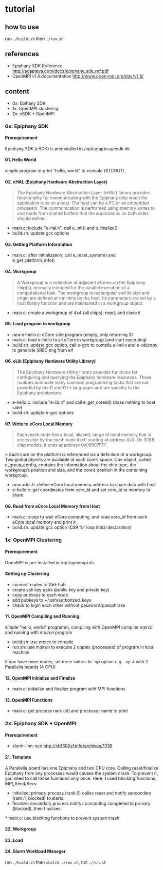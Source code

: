 # tutorial

## how to use
run `./build.sh` then `./run.sh`

## references
* Epiphany SDK Reference <http://adapteva.com/docs/epiphany_sdk_ref.pdf>
* OpenMPI v1.8 documentation <http://www.open-mpi.org/doc/v1.8/>

## content
* 0x: Epihany SDK
* 1x: OpenMPI clustering
* 2x: eSDK + OpenMPI

### 0x: Epiphany SDK
#### Prerequirement
Epiphany SDK (eSDK) is preinstalled in /opt/adapteva/esdk dir.

#### 01. Hello World
simple program to print "hello, world" to console (STDOUT).

#### 02. eHAL (Epiphany Hardware Abstraction Layer)
> The Epiphany Hardware Abstraction Layer (eHAL) library provides functionality for communicating with the Epiphany chip when the application runs on a host. The host can be a PC or an embedded processor. The communication is performed using memory writes to and reads from shared buffers that the applications on both sides should define.

* main.c: include "e-hal.h", call e_init() and e_finalize()
* build.sh: update gcc options

#### 03. Getting Platform Information

* main.c: after initialization, call e_reset_system() and e_get_platform_info()

#### 04. Workgroup
> A Workgroup is a collection of adjacent eCores on the Epiphany chip(s), normally intended for the parallel execution of a computational task. The workgroup is rectangular and its size and origin are defined at run-time by the host. Its parameters are set by a host library function and are maintained in a workgroup object.

* main.c: create a workgroup of 4x4 (all chips), reset, and close it

#### 05. Load program to workgroup

* *new* e-hello.c: eCore side program (empty, only returning 0)
* main.c: load e-hello to all eCore in workgroup (and start executing)
* build.sh: update gcc option, call e-gcc to compile e-hello and e-objcopy to generate SREC img from elf

#### 06. eLib (Epiphany Hardware Utility Library)
> The Epiphany Hardware Utility library provides functions for configuring and querying the Epiphany hardware resources. These routines automate many common programming tasks that are not provided by the C and C++ languages and are specific to the Epiphany architecture.

* e-hello.c: include "e-lib.h" and call e_get_coreid() (pass nothing to host side)
* build.sh: update e-gcc options

#### 07. Write to eCore Local Memory
> Each mesh node has a local, aliased, range of local memory that is accessible by the mesh node itself starting at address 0x0. On 32KB chip models, it ends at address 0x00007FFF. 
<div />
> Each core on the platform is referenced via a definition of a workgroup. Two global objects are available at each core’s space. One object, called e_group_config, contains the information about the chip type, the workgroup’s position and size, and the core’s position in the containing workgroup.

* *new* addr.h: define eCore local memory address to share data with host
* e-hello.c: get coordinates from core_id and set core_id to memory to share

#### 08. Read from eCore Local Memory from Host

* main.c: sleep to wait eCore computing, and read core_id from each eCore local memory and print it
* build.sh: update gcc option (C99 for loop initial declaration)

### 1x: OpenMPI Clustering
#### Prerequirement
OpenMPI is pre-installed in /opt/openmpi dir.

#### Setting up Clustering
- connect nodes to GbE hub
- create ssh key pairs (public key and private key)
- copy pubkeys to each node
- add pubkeys to ~/.ssh/authorized_keys
- check to login each other without password/passphrase

#### 11. OpenMPI Compiling and Running
simple "hello, world" programm, compiling with OpenMPI compiler *mprcc* and running with *mpirun* program

* build.sh: use mpicc to compile
* run.sh: use mpirun to execute 2 copies (processes) of program in local machine

if you have more nodes, set more values to *-np* option e.g. `-np 4` with 2 Parallella boards (4 CPU)

#### 12. OpenMPI Initialize and Finalize

* main.c: initialize and finalize program with MPI functions

#### 13. OpenMPI Functions

* main.c: get process rank (id) and processor name to print



### 2x: Epiphany SDK + OpenMPI

#### Prerequirement
- slurm-llnn: see <http://cb1300sf.info/archives/1036>

#### 21. Template
A Parallella board has one Epiphany and two CPU core. Calling reset/finalize Epiphany from any processes would causes the system crash. To prevent it, you need to call those functions only once. Here, I used blocking functions; MPI_Send/Recv.

* initialize: primary process (rank:0) calles reset and notify sencondary (rank:1, blocked) to starts.
* finialize: secondary process notifys computing completed to primary (blocked), then finalizes.
<div />
* main.c: use blocking functions to prevent system crash

#### 22. Workgroup


#### 23. Load


#### 24. Slurm Workload Manager

run `./build.sh` then `sbatch ./run.sh`, not `./run.sh`